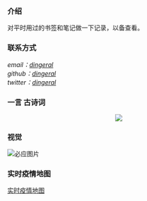 ### 介绍

对平时用过的书签和笔记做一下记录，以备查看。

### 联系方式

<address>
email：<a href="mailto:dingeral@outlook.com">dingeral</a>
<br \>
github：<a href="https://github.com/dingeral">dingeral</a>
<br \>
twitter：<a href="https://twitter.com/dingerall">dingeral</a>
</address>

### 一言 古诗词

<div align=center><img src="https://api.gushi.ci/all.svg?font-size=18&spacing=4"/></div>

### 视觉

![必应图片](https://uploadbeta.com/api/pictures/random/?key=BingEverydayWallpaperPicture)

### 实时疫情地图

[实时疫情地图](https://voice.baidu.com/act/newpneumonia/newpneumonia ':include :type=iframe width=100% height=800px')
